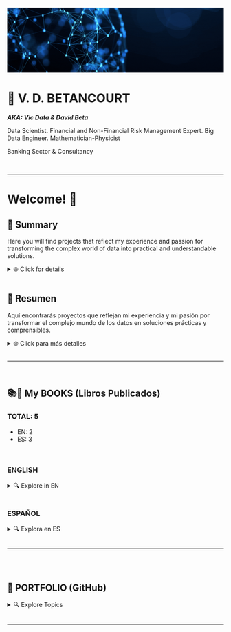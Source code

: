 ![](https://github.com/vbleal/vbleal/blob/main/Im/Main_Banner.gif)

# 📃 V. D. BETANCOURT

***AKA: Vic Data & David Beta***

Data Scientist. Financial and Non-Financial Risk Management Expert. Big Data Engineer. Mathematician-Physicist

Banking Sector & Consultancy


<br>

---


# Welcome! 👋

## 📌 Summary

Here you will find projects that reflect my experience and passion for transforming the complex world of data into practical and understandable solutions.

<details>
<summary>🌐 Click for details </summary>

### What defines me:

- 📊 **Data Scientist and Expert in Financial Risks**: Delving into the numbers to find stories and solutions.
- 🌎 **Global Experience**: Leadership of teams in the financial sector at an international level.
- 🤖 **Passionate about AI**: At the forefront of research on advanced AI technologies.
- 📚 **Continuous Learning**: With a solid academic background ranging from Physics to Artificial Intelligence.
- 🌱 **Community Contributor**: Committed to sharing knowledge and promoting growth in the technological and financial fields.


</details>

<br>


## 📌 Resumen

Aquí encontrarás proyectos que reflejan mi experiencia y mi pasión por transformar el complejo mundo de los datos en soluciones prácticas y comprensibles.

<details>
<summary>🌐 Click para más detalles </summary>

### Lo que me define:
- 📊 **Científico de Datos y Experto en Riesgos Financieros**: Profundizando en los números para encontrar historias y soluciones.
- 🌎 **Experiencia Global**: Liderazgo de equipos en el sector financiero a nivel internacional.
- 🤖 **Apasionado por la IA**: En la vanguardia de la investigación de tecnologías avanzadas de IA.
- 📚 **Aprendizaje Continuo**: Con una sólida formación académica que abarca desde Física hasta Inteligencia Artificial.
- 🌱 **Contribuyente a la Comunidad**: Comprometido con compartir conocimientos y promover el crecimiento en los ámbitos tecnológico y financiero.


</details>

<br>


---




<br>

## 📚📲 My BOOKS (Libros Publicados)


### TOTAL: 5
  - EN: 2
  - ES: 3



<br>

### ENGLISH

<details>
<summary>🔍 Explore in EN </summary>

Discover my series **EXPLAINABLE DATA**, where I demystify artificial intelligence and offer accessible guides for everyone.

### 🤖 **EXPLAINABLE DATA Series**

1. **Artificial Intelligence in Plain English.** ***An AI-Guide To Rule Them All***
    - EU: [https://amzn.eu/d/30gpBQf](https://amzn.eu/d/30gpBQf)

2. **Big Data for SMEs.** ***8 Solutions for Its Implementation in Small and Medium Enterprises***


**Covers**:

<details>
    <summary>🔍 Explore Covers </summary>

<br>

<img src="https://github.com/vbleal/vbleal/blob/main/Im/002_IA_eng_mini.jpg" width="240" height="400">

<img src="https://github.com/vbleal/vbleal/blob/main/Im/004_BD_eng_mini.jpg" width="240" height="400">



</details>


</details>





<br>

### ESPAÑOL


<details>
<summary>🔍 Explora en ES </summary>

Descubre mi serie **EXPLAINABLE DATA**, donde desmitifico la inteligencia artificial y ofrezco guías accesibles para todos.

### 🤖 **Serie EXPLAINABLE DATA**

1. **Inteligencia Artificial en Simples Palabras.** ***Una GuIA para Dominarlas a Todas***
    - EU: [https://amzn.eu/d/48Ld0m2](https://amzn.eu/d/48Ld0m2)

2. **Big Data para PYMEs.** ***8 Soluciones para su Implementación en Pequeñas y Medianas Empresas***
 

3. **Data Science Nivel 1.** ***Análisis de Datos con Python*** 



**Covers**:

<details>
    <summary>🔍 Click para explorar </summary>

<br>

<img src="https://github.com/vbleal/vbleal/blob/main/Im/001_IA_esp_mini.jpg" width="240" height="400">

<img src="https://github.com/vbleal/vbleal/blob/main/Im/003_BD_esp_mini.jpg" width="240" height="400">

<img src="https://github.com/vbleal/vbleal/blob/main/Im/005_DS_mini.jpg" width="240" height="400">





</details>

    
</details>    
    

</details>

<br>


----------------





<br>
<br>

## 📑 PORTFOLIO (GitHub)



<details>
<summary>🔍 Explore Topics </summary>


<br>

### 🦾 Artificial Intelligence, Machine Learning & Deep Learning

<details>
<summary>🔍 Details </summary>

1. **TensorFlow**

    *    [Playground TensorFlow](https://github.com/vbleal/Playground)

2. **Supervised Learning**

    *    [Computer Vision](https://github.com/vbleal/SL_ComputerVision)
  
3. **Redes Neuronales y Deep Learning**

   *    [UrbanSound8K](https://github.com/vbleal/UrbanSound8k)
  
   *    [Vegetable Image Data](https://github.com/vbleal/VegetableImage)

   *    [FX Predictions](https://github.com/vbleal/FX_Predictions)   

   *    [Cripto Currencies Predictions](https://github.com/vbleal/Cripto_Predictions)   


   
</details>







<br>
<br>

### 📊 Data Science

<details>
<summary>🔍 Details </summary>

1. [Data Visualization](https://github.com/vbleal/DataViz)

   *    [Titanic](https://github.com/vbleal/DataViz/tree/main/Titanic)

   *    [Loan Data](https://github.com/vbleal/DataViz/tree/main/LoanData)
  
</details>





<br>
<br>

### 💶 Financial Risk Management

<details>
<summary>🔍 Details </summary>

1. [Financial Risks](https://github.com/vbleal/FR)

   *    [FX Predictions](https://github.com/vbleal/FX_Predictions)
     
   *    [Cripto Currencies Predictions](https://github.com/vbleal/Cripto_Predictions)   





</details>






<br>
<br>

### 🐍 Python

<details>
<summary>🔍 Details </summary>

1. **Pandas**

   *    [Pandas WhitePaper](https://github.com/vbleal/Pandas)

2. **Algorithms**

   *    [Optimization](https://github.com/vbleal/AlgoritmosOptimizacion)


</details>




   


<br>
<br>

### 🧮 Math

<details>
<summary>🔍 Details </summary>

1. **Algorithms**

   *    [Optimization](https://github.com/vbleal/AlgoritmosOptimizacion)


</details>






<br>
<br>

### 📋 Agile Methodologies

<details>
<summary>🔍 Details </summary>

1. [Agile in Data Science & Big Data Project](https://github.com/vbleal/AgileDataScience)


</details>






<br>
<br>


### 🚀 Other

<details>
<summary>🔍 Details </summary>

#### ✈️ Aeropuertos

<br>

[Repositorio Principal de Aeropuertos](https://github.com/vbleal/Airports)

1. Aeropuertos: [Proyección de Operaciones](https://github.com/vbleal/Airports/tree/main/_Aero_Operations)


2. Aeropuertos: [Renta de Locales](https://github.com/vbleal/Airports/tree/main/_Aero_Rent)


3. Aeropuertos y Combustibles: [Proyección de Ingresos y Gastos](https://github.com/vbleal/Airports/tree/main/_Aero_NetIncome)

   


</details>



<br>
<br>

### 🤪 JUST FOR FUN

<details>
<summary>🔍 Details </summary>

1. None yet


</details>




</details>

<br>


----------------









<!---

>💡 *   *
― 

## 📃 

  

## 📑 


## 📥 


## ㊙️ 


## 📊 



--->





<!---
- 👋 Hey!
- 🎯 Interested in 📊 ***Data Science*** and 🤖 ***Artificial Intelligence***, and how they are applied to the 💵 ***Financial Sector***, sucha as in ***Financial Risk Modeling***, and other Industries

- 💞️ I’m looking to collaborate on ...
- 📫 You can reach me out through ...
--->
<!---
vbleal/vbleal is a ✨ special ✨ repository because its `README.md` (this file) appears on your GitHub profile.
You can click the Preview link to take a look at your changes.



### More Detailed Description

<details>
    <summary> Click to expand. </summary>
    
</details>

----------------

--->



